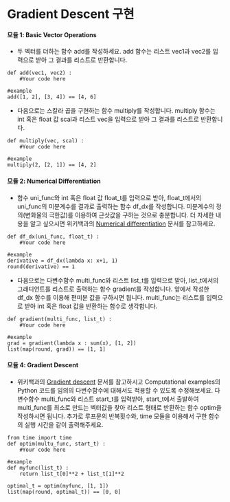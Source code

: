 Gradient Descent 구현
=====================
#### 모듈 1: Basic Vector Operations  
* 두 벡터를 더하는 함수 add를 작성하세요. add 함수는 리스트 vec1과 vec2를 입력으로 받아 그 결과를 리스트로 반환합니다.
```
def add(vec1, vec2) :
    #Your code here

#example
add([1, 2], [3, 4]) == [4, 6]
```
* 다음으로는 스칼라 곱을 구현하는 함수 multiply를 작성합니다. multiply 함수는 int 혹은 float 값 scal과 리스트 vec을 입력으로 받아 그 결과를 리스트로 반환합니다.
```
def multiply(vec, scal) :
    #Your code here

#example
multiply(2, [2, 1]) == [4, 2]
```
#### 모듈 2: Numerical Differentiation
* 함수 uni_func와 int 혹은 float 값 float_t를 입력으로 받아, float_t에서의 uni_func의 미분계수를 결과로 출력하는 함수 df_dx를 작성합니다. 미분계수의 정의(변화율의 극한값)를 이용하여 근삿값을 구하는 것으로 충분합니다. 더 자세한 내용을 알고 싶으시면 위키백과의 [Numerical differentiation](https://en.wikipedia.org/wiki/Numerical_differentiation) 문서를 참고하세요.
```
def df_dx(uni_func, float_t) :
    #Your code here

#example
derivative = df_dx(lambda x: x+1, 1)
round(derivative) == 1
```
* 다음으로는 다변수함수 multi_func와 리스트 list_t를 입력으로 받아, list_t에서의 그래디언트를 리스트로 출력하는 함수 gradient를 작성합니다. 앞에서 작성한 df_dx 함수를 이용해 편미분 값을 구하시면 됩니다. multi_func는 리스트를 입력으로 받아 int 혹은 float 값을 반환하는 함수로 생각합니다.
```
def gradient(multi_func, list_t) :
    #Your code here

#example
grad = gradient(lambda x : sum(x), [1, 2])
list(map(round, grad)) == [1, 1]
```
#### 모듈 4: Gradient Descent
* 위키백과의 [Gradient descent](https://en.wikipedia.org/wiki/Gradient_descent) 문서를 참고하시고 Computational examples의 Python 코드를 임의의 다변수함수에 대해서도 적용할 수 있도록 수정해보세요. 다변수함수 multi_func와 리스트 start_t를 입력받아, start_t에서 출발하여 multi_func를 최소로 만드는 벡터값을 찾아 리스트 형태로 반환하는 함수 optim을 작성하시면 됩니다. 추가로 루프문의 반복횟수와, time 모듈을 이용해서 구한 함수의 실행 시간을 같이 출력해주세요.
```
from time import time
def optim(multu_func, start_t) :
    #Your code here
 
#example
def myfunc(list_t) :
    return list_t[0]**2 + list_t[1]**2

optimal_t = optim(myfunc, [1, 1])
list(map(round, optimal_t)) == [0, 0]
```
